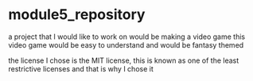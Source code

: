 # module5_repository
a project that I would like to work on would be making a video game
this video game would be easy to understand and would be fantasy themed

the license I chose is the MIT license, this is known as one of the least restrictive licenses
and that is why I chose it
